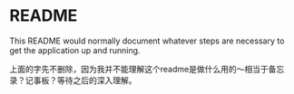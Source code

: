 # README

This README would normally document whatever steps are necessary to get the
application up and running.

上面的字先不删除，因为我并不能理解这个readme是做什么用的～相当于备忘录？记事板？等待之后的深入理解。
